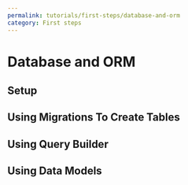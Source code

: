 ```yaml
---
permalink: tutorials/first-steps/database-and-orm
category: First steps
---
```


# Database and ORM

## Setup

## Using Migrations To Create Tables

## Using Query Builder

## Using Data Models
